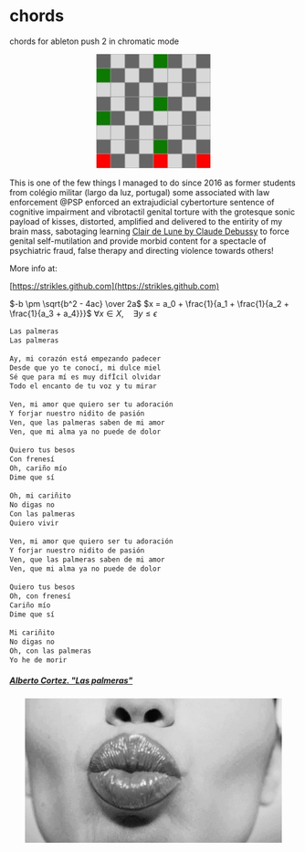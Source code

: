 # chords
chords for ableton push 2 in chromatic mode

<p align="center" width="100%">
    <a href="c major.jpg">
        <img src="c major.jpg">
    </a>
</p>

This is one of the few things I managed to do since 2016 as former students from colégio militar (largo da luz, portugal) some associated with law enforcement @PSP enforced an extrajudicial cybertorture sentence of cognitive impairment and vibrotactil genital torture with the grotesque sonic payload of kisses, distorted, amplified and delivered to the entirity of my brain mass, sabotaging learning [Clair de Lune by Claude Debussy](https://www.youtube.com/watch?v=49d9RTV9N7E) to force genital self-mutilation and provide morbid content for a spectacle of psychiatric fraud, false therapy and directing violence towards others!

More info at:

[https://strikles.github.com](https://strikles.github.com)

$-b \pm \sqrt{b^2 - 4ac} \over 2a$
$x = a_0 + \frac{1}{a_1 + \frac{1}{a_2 + \frac{1}{a_3 + a_4}}}$
$\forall x \in X, \quad \exists y \leq \epsilon$

```
Las palmeras
Las palmeras

Ay, mi corazón está empezando padecer
Desde que yo te conocí, mi dulce miel
Sé que para mí es muy difÍcil olvidar
Todo el encanto de tu voz y tu mirar

Ven, mi amor que quiero ser tu adoración
Y forjar nuestro nidito de pasión
Ven, que las palmeras saben de mi amor
Ven, que mi alma ya no puede de dolor

Quiero tus besos
Con frenesí
Oh, cariño mío
Dime que sí

Oh, mi cariñito
No digas no
Con las palmeras
Quiero vivir

Ven, mi amor que quiero ser tu adoración
Y forjar nuestro nidito de pasión
Ven, que las palmeras saben de mi amor
Ven, que mi alma ya no puede de dolor

Quiero tus besos
Oh, con frenesí
Cariño mío
Dime que sí

Mi cariñito
No digas no
Oh, con las palmeras
Yo he de morir
```
##### [Alberto Cortez. "Las palmeras"](https://www.youtube.com/watch?v=Xw6Sb7esGYo)

<p align="center" width="100%">
    <a href="https://strikles.github.com">
        <img src="Kiss_Gif_Animation.gif">
    </a>
</p>
